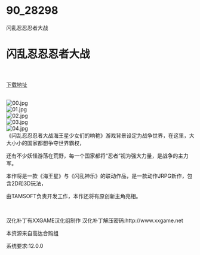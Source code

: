 # 90_28298
闪乱忍忍忍者大战
# 闪乱忍忍忍者大战
 <br/></br>
[下载地址](https://www.switch520.cc/article/28298 "下载地址")
<br/></br>

<p><img title="00.jpg" src="https://www.switch520.cc/muke_img/2022_03_17_e98a27aa74f0f.jpg" alt="00.jpg"><br>
<img title="01.jpg" src="https://www.switch520.cc/muke_img/2022_03_17_92d8a0f06fe63.jpg" alt="01.jpg"><br>
<img title="02.jpg" src="https://www.switch520.cc/muke_img/2022_03_17_9db3aa99e2d26.jpg" alt="02.jpg"><br>
<img title="03.jpg" src="https://www.switch520.cc/muke_img/2022_03_17_58ae10087b6e8.jpg" alt="03.jpg"><br>
<img title="04.jpg" src="https://www.switch520.cc/muke_img/2022_03_17_f25fd6de81462.jpg" alt="04.jpg"><br>
《闪乱忍忍忍者大战海王星少女们的响艳》游戏背景设定为战争世界，在这里，大大小小的国家都想争夺世界霸权，</p>
<p>还有不少妖怪游荡在荒野，每一个国家都将“忍者”视为强大力量，是战争的主力军。</p>
<p>本作将是一款《海王星》与《闪乱神乐》的联动作品，是一款动作JRPG新作，包含2D和3D玩法，</p>
<p>由TAMSOFT负责开发工作，本作还将有原创新主角亮相。</p>
<p>&nbsp;</p>
<p>汉化补丁有XXGAME汉化组制作 汉化补丁解压密码:http://www.xxgame.net</p>
<p>本资源来自高达合购组</p>
<p>系统要求:12.0.0</p>



